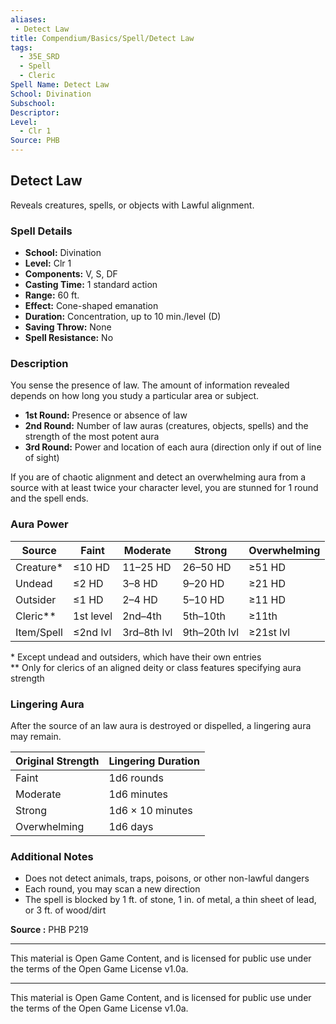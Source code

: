 ```yaml
---
aliases:
 - Detect Law
title: Compendium/Basics/Spell/Detect Law
tags:
  - 35E_SRD
  - Spell
  - Cleric
Spell Name: Detect Law
School: Divination
Subschool: 
Descriptor: 
Level:
  - Clr 1
Source: PHB
---
```


## Detect Law

Reveals creatures, spells, or objects with Lawful alignment.

### Spell Details

- **School:** Divination  
- **Level:** Clr 1  
- **Components:** V, S, DF  
- **Casting Time:** 1 standard action  
- **Range:** 60 ft.  
- **Effect:** Cone-shaped emanation  
- **Duration:** Concentration, up to 10 min./level (D)  
- **Saving Throw:** None  
- **Spell Resistance:** No  

### Description

You sense the presence of law. The amount of information revealed depends on how long you study a particular area or subject.

- **1st Round:** Presence or absence of law  
- **2nd Round:** Number of law auras (creatures, objects, spells) and the strength of the most potent aura  
- **3rd Round:** Power and location of each aura (direction only if out of line of sight)

If you are of chaotic alignment and detect an overwhelming aura from a source with at least twice your character level, you are stunned for 1 round and the spell ends.

### Aura Power

| Source     | Faint       | Moderate     | Strong       | Overwhelming |
|------------|-------------|--------------|--------------|--------------|
| Creature*  | ≤10 HD      | 11–25 HD     | 26–50 HD     | ≥51 HD       |
| Undead     | ≤2 HD       | 3–8 HD       | 9–20 HD      | ≥21 HD       |
| Outsider   | ≤1 HD       | 2–4 HD       | 5–10 HD      | ≥11 HD       |
| Cleric**   | 1st level   | 2nd–4th      | 5th–10th     | ≥11th        |
| Item/Spell | ≤2nd lvl    | 3rd–8th lvl  | 9th–20th lvl | ≥21st lvl    |

\* Except undead and outsiders, which have their own entries  
\** Only for clerics of an aligned deity or class features specifying aura strength

### Lingering Aura

After the source of an law aura is destroyed or dispelled, a lingering aura may remain.

| Original Strength | Lingering Duration     |
|-------------------|------------------------|
| Faint             | 1d6 rounds             |
| Moderate          | 1d6 minutes            |
| Strong            | 1d6 × 10 minutes       |
| Overwhelming      | 1d6 days               |

### Additional Notes

- Does not detect animals, traps, poisons, or other non-lawful dangers  
- Each round, you may scan a new direction  
- The spell is blocked by 1 ft. of stone, 1 in. of metal, a thin sheet of lead, or 3 ft. of wood/dirt


**Source :** PHB P219

---

This material is Open Game Content, and is licensed for public use under  
the terms of the Open Game License v1.0a.

---

This material is Open Game Content, and is licensed for public use under the terms of the Open Game License v1.0a.
